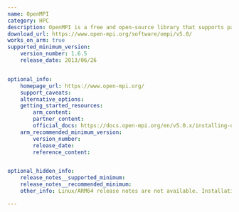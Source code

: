 ```yaml
---
name: OpenMPI
category: HPC
description: OpenMPI is a free and open-source library that supports parallel computing by enabling efficient communication between processes across different machines. It provides tools and protocols for distributed computing tasks in high-performance environments.
download_url: https://www.open-mpi.org/software/ompi/v5.0/
works_on_arm: true
supported_minimum_version:
    version_number: 1.6.5
    release_date: 2013/06/26


optional_info:
    homepage_url: https://www.open-mpi.org/
    support_caveats:
    alternative_options:
    getting_started_resources:
        arm_content:
        partner_content:
        official_docs: https://docs.open-mpi.org/en/v5.0.x/installing-open-mpi/quickstart.html
    arm_recommended_minimum_version:
        version_number:
        release_date:
        reference_content:


optional_hidden_info:
    release_notes__supported_minimum:
    release_notes__recommended_minimum:
    other_info: Linux/ARM64 release notes are not available. Installation and Testing were done using "apt install openmpi-bin openmpi-common libopenmpi-dev". The minimum version of openmpi 1.6.5 corresponds to ubuntu:14.04 and 4.1.2 to ubuntu:22.04.

---
```

